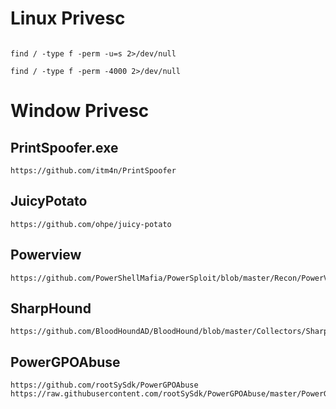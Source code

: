 # Linux Privesc
```sudo -l
```
```
find / -type f -perm -u=s 2>/dev/null
```
```
find / -type f -perm -4000 2>/dev/null
```
# Window Privesc
## PrintSpoofer.exe
```
https://github.com/itm4n/PrintSpoofer
```
## JuicyPotato
```
https://github.com/ohpe/juicy-potato
```
## Powerview
```
https://github.com/PowerShellMafia/PowerSploit/blob/master/Recon/PowerView.ps1
```
## SharpHound
```
https://github.com/BloodHoundAD/BloodHound/blob/master/Collectors/SharpHound.ps1
```
## PowerGPOAbuse
```
https://github.com/rootSySdk/PowerGPOAbuse
https://raw.githubusercontent.com/rootSySdk/PowerGPOAbuse/master/PowerGPOAbuse.ps1
```

